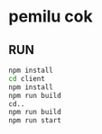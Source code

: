 # pemilu cok

## RUN
```sh
npm install
cd client
npm install
npm run build
cd..
npm run build
npm run start
```
